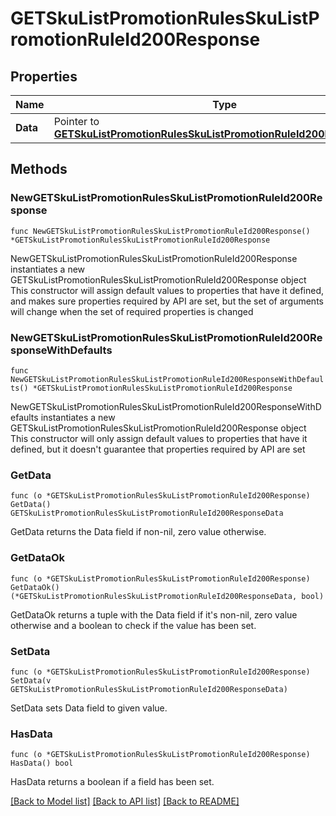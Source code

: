 # GETSkuListPromotionRulesSkuListPromotionRuleId200Response

## Properties

Name | Type | Description | Notes
------------ | ------------- | ------------- | -------------
**Data** | Pointer to [**GETSkuListPromotionRulesSkuListPromotionRuleId200ResponseData**](GETSkuListPromotionRulesSkuListPromotionRuleId200ResponseData.md) |  | [optional] 

## Methods

### NewGETSkuListPromotionRulesSkuListPromotionRuleId200Response

`func NewGETSkuListPromotionRulesSkuListPromotionRuleId200Response() *GETSkuListPromotionRulesSkuListPromotionRuleId200Response`

NewGETSkuListPromotionRulesSkuListPromotionRuleId200Response instantiates a new GETSkuListPromotionRulesSkuListPromotionRuleId200Response object
This constructor will assign default values to properties that have it defined,
and makes sure properties required by API are set, but the set of arguments
will change when the set of required properties is changed

### NewGETSkuListPromotionRulesSkuListPromotionRuleId200ResponseWithDefaults

`func NewGETSkuListPromotionRulesSkuListPromotionRuleId200ResponseWithDefaults() *GETSkuListPromotionRulesSkuListPromotionRuleId200Response`

NewGETSkuListPromotionRulesSkuListPromotionRuleId200ResponseWithDefaults instantiates a new GETSkuListPromotionRulesSkuListPromotionRuleId200Response object
This constructor will only assign default values to properties that have it defined,
but it doesn't guarantee that properties required by API are set

### GetData

`func (o *GETSkuListPromotionRulesSkuListPromotionRuleId200Response) GetData() GETSkuListPromotionRulesSkuListPromotionRuleId200ResponseData`

GetData returns the Data field if non-nil, zero value otherwise.

### GetDataOk

`func (o *GETSkuListPromotionRulesSkuListPromotionRuleId200Response) GetDataOk() (*GETSkuListPromotionRulesSkuListPromotionRuleId200ResponseData, bool)`

GetDataOk returns a tuple with the Data field if it's non-nil, zero value otherwise
and a boolean to check if the value has been set.

### SetData

`func (o *GETSkuListPromotionRulesSkuListPromotionRuleId200Response) SetData(v GETSkuListPromotionRulesSkuListPromotionRuleId200ResponseData)`

SetData sets Data field to given value.

### HasData

`func (o *GETSkuListPromotionRulesSkuListPromotionRuleId200Response) HasData() bool`

HasData returns a boolean if a field has been set.


[[Back to Model list]](../README.md#documentation-for-models) [[Back to API list]](../README.md#documentation-for-api-endpoints) [[Back to README]](../README.md)


